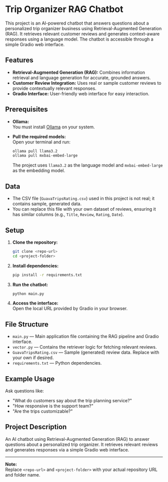 # Trip Organizer RAG Chatbot

This project is an AI-powered chatbot that answers questions about a personalized trip organizer business using Retrieval-Augmented Generation (RAG). It retrieves relevant customer reviews and generates context-aware responses using a language model. The chatbot is accessible through a simple Gradio web interface.

## Features

- **Retrieval-Augmented Generation (RAG):** Combines information retrieval and language generation for accurate, grounded answers.
- **Customer Review Integration:** Uses real or sample customer reviews to provide contextually relevant responses.
- **Gradio Interface:** User-friendly web interface for easy interaction.

## Prerequisites

- **Ollama:**  
  You must install [Ollama](https://ollama.com/) on your system.

- **Pull the required models:**  
  Open your terminal and run:
  ```sh
  ollama pull llama3.2
  ollama pull mxbai-embed-large
  ```
  The project uses `llama3.2` as the language model and `mxbai-embed-large` as the embedding model.

## Data

- The CSV file (`GuavaTripsRating.csv`) used in this project is not real; it contains sample, generated data.  
- You can replace this file with your own dataset of reviews, ensuring it has similar columns (e.g., `Title`, `Review`, `Rating`, `Date`).

## Setup

1. **Clone the repository:**
    ```sh
    git clone <repo-url>
    cd <project-folder>
    ```

2. **Install dependencies:**
    ```sh
    pip install -r requirements.txt
    ```

3. **Run the chatbot:**
    ```sh
    python main.py
    ```

4. **Access the interface:**  
   Open the local URL provided by Gradio in your browser.

## File Structure

- `main.py` — Main application file containing the RAG pipeline and Gradio interface.
- `vector.py` — Contains the retriever logic for fetching relevant reviews.
- `GuavaTripsRating.csv` — Sample (generated) review data. Replace with your own if desired.
- `requirements.txt` — Python dependencies.

## Example Usage

Ask questions like:
- "What do customers say about the trip planning service?"
- "How responsive is the support team?"
- "Are the trips customizable?"

## Project Description

An AI chatbot using Retrieval-Augmented Generation (RAG) to answer questions about a personalized trip organizer. It retrieves relevant reviews and generates responses via a simple Gradio web interface.

---

**Note:**  
Replace `<repo-url>` and `<project-folder>` with your actual repository URL and folder name.
